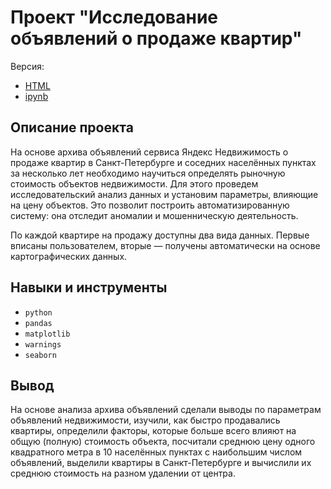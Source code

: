 # Проект "Исследование объявлений о продаже квартир"
Версия:
- [HTML](https://github.com/c3alex/yandex_practicum/blob/main/%D0%9F%D1%80%D0%BE%D0%B5%D0%BA%D1%82%2003.%20%D0%9F%D1%80%D0%BE%D0%B4%D0%B0%D0%B6%D0%B8%20%D0%BA%D0%B2%D0%B0%D1%80%D1%82%D0%B8%D1%80/3.%20%D0%98%D1%81%D1%81%D0%BB%D0%B5%D0%B4%D0%BE%D0%B2%D0%B0%D0%BD%D0%B8%D0%B5%20%D0%BE%D0%B1%D1%8A%D1%8F%D0%B2%D0%BB%D0%B5%D0%BD%D0%B8%D0%B9%20%D0%BE%20%D0%BF%D1%80%D0%BE%D0%B4%D0%B0%D0%B6%D0%B5%20%D0%BA%D0%B2%D0%B0%D1%80%D1%82%D0%B8%D1%80.html)
- [ipynb](https://github.com/c3alex/yandex_practicum/blob/main/%D0%9F%D1%80%D0%BE%D0%B5%D0%BA%D1%82%2003.%20%D0%9F%D1%80%D0%BE%D0%B4%D0%B0%D0%B6%D0%B8%20%D0%BA%D0%B2%D0%B0%D1%80%D1%82%D0%B8%D1%80/3.%20%D0%98%D1%81%D1%81%D0%BB%D0%B5%D0%B4%D0%BE%D0%B2%D0%B0%D0%BD%D0%B8%D0%B5%20%D0%BE%D0%B1%D1%8A%D1%8F%D0%B2%D0%BB%D0%B5%D0%BD%D0%B8%D0%B9%20%D0%BE%20%D0%BF%D1%80%D0%BE%D0%B4%D0%B0%D0%B6%D0%B5%20%D0%BA%D0%B2%D0%B0%D1%80%D1%82%D0%B8%D1%80.ipynb)


## Описание проекта

На основе архива объявлений сервиса Яндекс Недвижимость о продаже квартир в Санкт-Петербурге и соседних населённых пунктах за несколько лет необходимо научиться определять рыночную стоимость объектов недвижимости. Для этого проведем исследовательский анализ данных и установим параметры, влияющие на цену объектов. Это позволит построить автоматизированную систему: она отследит аномалии и мошенническую деятельность. 

По каждой квартире на продажу доступны два вида данных. Первые вписаны пользователем, вторые — получены автоматически на основе картографических данных. 

## Навыки и инструменты

- `python`
- `pandas`
- `matplotlib`
- `warnings`
- `seaborn`

## Вывод

На основе анализа архива объявлений сделали выводы по параметрам объявлений недвижимости, изучили, как быстро продавались квартиры, определили факторы, которые больше всего влияют на общую (полную) стоимость объекта, посчитали среднюю цену одного квадратного метра в 10 населённых пунктах с наибольшим числом объявлений, выделили квартиры в Санкт-Петербурге и вычислили их среднюю стоимость на разном удалении от центра.
